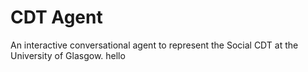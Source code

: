 # CDT Agent
An interactive conversational agent to represent the Social CDT at the University of Glasgow.
hello
